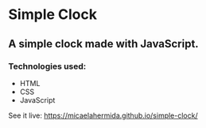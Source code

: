 # Simple Clock

## A simple clock made with JavaScript.

### Technologies used: 
- HTML
- CSS
- JavaScript

See it live: https://micaelahermida.github.io/simple-clock/
